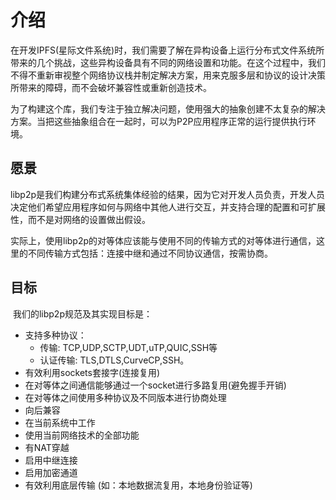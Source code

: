 # 介绍

​	在开发IPFS(星际文件系统)时，我们需要了解在异构设备上运行分布式文件系统所带来的几个挑战，这些异构设备具有不同的网络设置和功能。在这个过程中，我们不得不重新审视整个网络协议栈并制定解决方案，用来克服多层和协议的设计决策所带来的障碍，而不会破坏兼容性或重新创造技术。

​	为了构建这个库，我们专注于独立解决问题，使用强大的抽象创建不太复杂的解决方案。当把这些抽象组合在一起时，可以为P2P应用程序正常的运行提供执行环境。

## 愿景

​	libp2p是我们构建分布式系统集体经验的结果，因为它对开发人员负责，开发人员决定他们希望应用程序如何与网络中其他人进行交互，并支持合理的配置和可扩展性，而不是对网络的设置做出假设。

​	实际上，使用libp2p的对等体应该能与使用不同的传输方式的对等体进行通信，这里的不同传输方式包括：连接中继和通过不同协议通信，按需协商。

## 目标

​	我们的libp2p规范及其实现目标是：

- 支持多种协议：
  - 传输: TCP,UDP,SCTP,UDT,uTP,QUIC,SSH等
  - 认证传输: TLS,DTLS,CurveCP,SSH。
- 有效利用sockets套接字(连接复用)
- 在对等体之间通信能够通过一个socket进行多路复用(避免握手开销)
- 在对等体之间使用多种协议及不同版本进行协商处理
- 向后兼容
- 在当前系统中工作
- 使用当前网络技术的全部功能
- 有NAT穿越
- 启用中继连接
- 启用加密通道
- 有效利用底层传输 (如：本地数据流复用，本地身份验证等)

